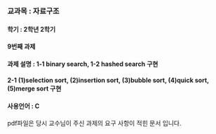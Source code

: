 ### 교과목 : 자료구조
#### 학기 : 2학년 2학기
#### 9번째 과제
#### 과제 설명 : 1-1 binary search, 1-2 hashed search 구현
#### 2-1 (1)selection sort, (2)insertion sort, (3)bubble sort, (4)quick sort, (5)merge sort 구현
#### 사용언어 : C

pdf파일은 당시 교수님이 주신 과제의 요구 사항이 적힌 문서 입니다.
